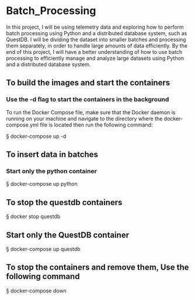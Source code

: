 # Batch_Processing
In this project, I will be using telemetry data and exploring how to perform batch processing using Python and a distributed database system, such as QuestDB. I will be dividing the dataset into smaller batches and processing them separately, in order to handle large amounts of data efficiently. By the end of this project, I will have a better understanding of how to use batch processing to efficiently manage and analyze large datasets using Python and a distributed database system.

## To build the images and start the containers 
### Use the -d flag to start the containers in the background

To run the Docker Compose file, make sure that the Docker daemon is running 
on your machine and navigate to the directory where the docker-compose.yml 
file is located then run the following command:

§ docker-compose up -d

## To insert data in batches
### Start only the python container

§ docker-compose up python

## To stop the questdb containers 
§ docker stop questdb

## Start only the QuestDB container
§ docker-compose up questdb

## To stop the containers and remove them, Use the following command
§ docker-compose down
